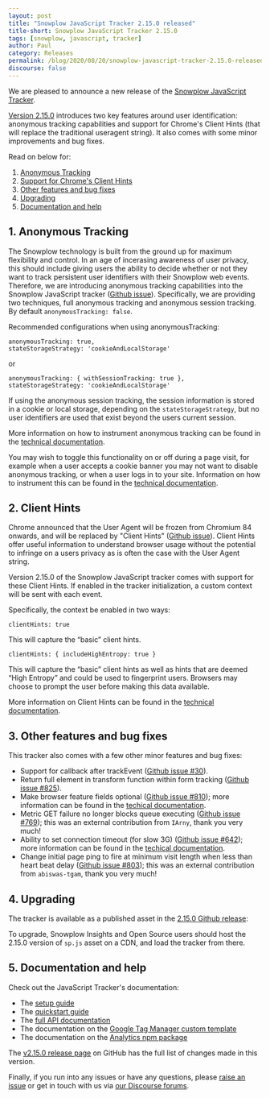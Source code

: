 ```yaml
---
layout: post
title: "Snowplow JavaScript Tracker 2.15.0 released"
title-short: Snowplow JavaScript Tracker 2.15.0
tags: [snowplow, javascript, tracker]
author: Paul
category: Releases
permalink: /blog/2020/08/20/snowplow-javascript-tracker-2.15.0-released/
discourse: false
---
```


We are pleased to announce a new release of the [Snowplow JavaScript Tracker][js-tracker].

[Version 2.15.0][2.15.0-tag] introduces two key features around user identification: anonymous tracking capabilities and support for Chrome's Client Hints (that will replace the traditional useragent string). It also comes with some minor improvements and bug fixes.

Read on below for:

1. [Anonymous Tracking](#1-anonymous-tracking)
2. [Support for Chrome's Client Hints](#2-client-hints)
3. [Other features and bug fixes](#3-other-features-and-bugfixes)
4. [Upgrading](#4-upgrading)
5. [Documentation and help](#5-documentation-and-help)

<!--more-->

## 1. Anonymous Tracking

The Snowplow technology is built from the ground up for maximum flexibility and control. In an age of incerasing awareness of user privacy, this should include giving users the ability to decide whether or not they want to track persistent user identifiers with their Snowplow web events. Therefore, we are introducing anonymous tracking capabilities into the Snowplow JavaScript tracker ([Github issue](https://github.com/snowplow/snowplow-javascript-tracker/issues/793)). Specifically, we are providing two techniques, full anonymous tracking and anonymous session tracking. By default `anonymousTracking: false`.

Recommended configurations when using anonymousTracking:

```
anonymousTracking: true,
stateStorageStrategy: 'cookieAndLocalStorage'
```

or

```
anonymousTracking: { withSessionTracking: true },
stateStorageStrategy: 'cookieAndLocalStorage'
```

If using the anonymous session tracking, the session information is stored in a cookie or local storage, depending on the `stateStorageStrategy`, but no user identifiers are used that exist beyond the users current session.

More information on how to instrument anonymous tracking can be found in the [technical documentation](https://docs.snowplowanalytics.com/docs/collecting-data/collecting-from-own-applications/javascript-tracker/general-parameters/initializing-a-tracker-2/#Anonymous_Tracking_2150). 

You may wish to toggle this functionality on or off during a page visit, for example when a user accepts a cookie banner you may not want to disable anonymous tracking, or when a user logs in to your site. Information on how to instrument this can be found in the [technical documentation](https://docs.snowplowanalytics.com/docs/collecting-data/collecting-from-own-applications/javascript-tracker/general-parameters/other-parameters-2/#Toggling_Anonymous_Tracking_2150).


## 2. Client Hints

Chrome announced that the User Agent will be frozen from Chromium 84 onwards, and will be replaced by "Client Hints" ([Github issue](https://github.com/snowplow/snowplow-javascript-tracker/issues/816)). Client Hints offer useful information to understand browser usage without the potential to infringe on a users privacy as is often the case with the User Agent string. 

Version 2.15.0 of the Snowplow JavaScript tracker comes with support for these Client Hints. If enabled in the tracker initialization, a custom context will be sent with each event.

Specifically, the context be enabled in two ways:

```
clientHints: true
```

This will capture the “basic” client hints.

```
clientHints: { includeHighEntropy: true }
```

This will capture the “basic” client hints as well as hints that are deemed “High Entropy” and could be used to fingerprint users. Browsers may choose to prompt the user before making this data available.

More information on Client Hints can be found in the [technical documentation](https://docs.snowplowanalytics.com/docs/collecting-data/collecting-from-own-applications/javascript-tracker/general-parameters/initializing-a-tracker-2/#clientHints_context_2150).


## 3. Other features and bug fixes

This tracker also comes with a few other minor features and bug fixes:

* Support for callback after trackEvent ([Github issue #30](https://github.com/snowplow/snowplow-javascript-tracker/issues/30)).
* Return full element in transform function within form tracking ([Github issue #825](https://github.com/snowplow/snowplow-javascript-tracker/issues/825)).
* Make browser feature fields optional ([Github issue #810](https://github.com/snowplow/snowplow-javascript-tracker/issues/810)); more information can be found in the [techical documentation](https://docs.snowplowanalytics.com/docs/collecting-data/collecting-from-own-applications/javascript-tracker/general-parameters/initializing-a-tracker-2/#Skip_tracking_browser_features_2150).
* Metric GET failure no longer blocks queue executing ([Github issue #769](https://github.com/snowplow/snowplow-javascript-tracker/issues/769)); this was an external contribution from `IArny`, thank you very much!
* Ability to set connection timeout (for slow 3G) ([Github issue #642](https://github.com/snowplow/snowplow-javascript-tracker/issues/642)); more information can be found in the [techical documentation](https://docs.snowplowanalytics.com/docs/collecting-data/collecting-from-own-applications/javascript-tracker/general-parameters/initializing-a-tracker-2/#Set_connection_timeout_2150).
* Change initial page ping to fire at minimum visit length when less than heart beat delay ([Github issue #803](https://github.com/snowplow/snowplow-javascript-tracker/issues/803)); this was an external contribution from `abiswas-tgam`, thank you very much!


## 4. Upgrading

The tracker is available as a published asset in the [2.15.0 Github release][2.15.0-tag]:

To upgrade, Snowplow Insights and Open Source users should host the 2.15.0 version of `sp.js` asset on a CDN, and load the tracker from there.

## 5. Documentation and help

Check out the JavaScript Tracker's documentation:

* The [setup guide][setup]
* The [quickstart guide][quickstart]
* The [full API documentation][docs]
* The documentation on the [Google Tag Manager custom template][gtm-template]
* The documentation on the [Analytics npm package][npm-package]

The [v2.15.0 release page][2.15.0-tag] on GitHub has the full list of changes made in this version.

Finally, if you run into any issues or have any questions, please [raise an issue][issues] or get in touch with us via [our Discourse forums][forums].

[js-tracker]: https://github.com/snowplow/snowplow-javascript-tracker
[2.15.0-tag]: https://github.com/snowplow/snowplow-javascript-tracker/releases/tag/2.15.0
[setup]: https://github.com/snowplow/snowplow/wiki/Javascript-tracker-setup
[quickstart]: https://docs.snowplowanalytics.com/docs/collecting-data/collecting-from-own-applications/javascript-tracker/web-quick-start-guide/
[issues]: https://github.com/snowplow/snowplow-javascript-tracker/issues
[forums]: https://discourse.snowplowanalytics.com/
[docs]: https://github.com/snowplow/snowplow/wiki/1-General-parameters-for-the-Javascript-tracker
[gtm-template]: https://docs.snowplowanalytics.com/docs/collecting-data/collecting-from-own-applications/javascript-tracker/google-tag-manager-custom-template/
[npm-package]: https://docs.snowplowanalytics.com/docs/collecting-data/collecting-from-own-applications/javascript-tracker/snowplow-plugin-for-analytics-npm-package/
